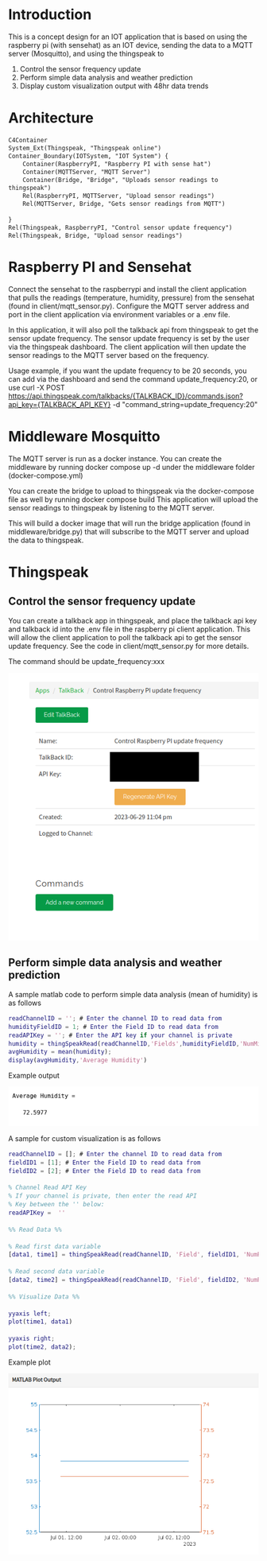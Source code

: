 # Introduction
This is a concept design for an IOT application that is based on using the raspberry pi (with sensehat) as an IOT device, sending the data to a MQTT server (Mosquitto), and using the thingspeak to 
1. Control the sensor frequency update
2. Perform simple data analysis and weather prediction
3. Display custom visualization output with 48hr data trends

# Architecture

```mermaid
C4Container
System_Ext(Thingspeak, "Thingspeak online")
Container_Boundary(IOTSystem, "IOT System") {
    Container(RaspberryPI, "Raspberry PI with sense hat")
    Container(MQTTServer, "MQTT Server") 
    Container(Bridge, "Bridge", "Uploads sensor readings to thingspeak")
    Rel(RaspberryPI, MQTTServer, "Upload sensor readings")
    Rel(MQTTServer, Bridge, "Gets sensor readings from MQTT")

}
Rel(Thingspeak, RaspberryPI, "Control sensor update frequency")
Rel(Thingspeak, Bridge, "Upload sensor readings")

```



# Raspberry PI and Sensehat
Connect the sensehat to the raspberrypi and install the client application that pulls the readings (temperature, humidity, pressure) from the sensehat (found in client/mqtt_sensor.py). Configure the MQTT server address and port in the client application via environment variables or a .env file.

In this application, it will also poll the talkback api from thingspeak to get the sensor update frequency. The sensor update frequency is set by the user via the thingspeak dashboard. The client application will then update the sensor readings to the MQTT server based on the frequency.

Usage example, if you want the update frequency to be 20 seconds, you can add via the dashboard and send the command update_frequency:20, or use
curl -X POST https://api.thingspeak.com/talkbacks/{TALKBACK_ID}/commands.json?api_key={TALKBACK_API_KEY} -d "command_string=update_frequency:20"

# Middleware Mosquitto
The MQTT server is run as a docker instance. You can create the middleware by running docker compose up -d under the middleware folder (docker-compose.yml)

You can create the bridge to upload to thingspeak via the docker-compose file as well by running
docker compose build
This application will upload the sensor readings to thingspeak by listening to the MQTT server.

This will build a docker image that will run the bridge application (found in middleware/bridge.py) that will subscribe to the MQTT server and upload the data to thingspeak.

# Thingspeak
## Control the sensor frequency update

You can create a talkback app in thingspeak, and place the talkback api key and talkback id into the .env file in the raspberry pi client application. This will allow the client application to poll the talkback api to get the sensor update frequency. See the code in client/mqtt_sensor.py for more details.

The command should be update_frequency:xxx

![Alt text](image.png)

## Perform simple data analysis and weather prediction

A sample matlab code to perform simple data analysis (mean of humidity) is as follows

```matlab
readChannelID = ''; # Enter the channel ID to read data from
humidityFieldID = 1; # Enter the Field ID to read data from
readAPIKey = ''; # Enter the API key if your channel is private
humidity = thingSpeakRead(readChannelID,'Fields',humidityFieldID,'NumMinutes',30,'ReadKey',readAPIKey);  
avgHumidity = mean(humidity); 
display(avgHumidity,'Average Humidity')
```
Example output

![Alt text](image-2.png)

A sample for custom visualization is as follows

```matlab
readChannelID = []; # Enter the channel ID to read data from
fieldID1 = [1]; # Enter the Field ID to read data from
fieldID2 = [2]; # Enter the Field ID to read data from

% Channel Read API Key 
% If your channel is private, then enter the read API
% Key between the '' below: 
readAPIKey =  '' 

%% Read Data %%

% Read first data variable
[data1, time1] = thingSpeakRead(readChannelID, 'Field', fieldID1, 'NumPoints', 30, 'ReadKey', readAPIKey);

% Read second data variable
[data2, time2] = thingSpeakRead(readChannelID, 'Field', fieldID2, 'NumPoints', 30, 'ReadKey', readAPIKey);

%% Visualize Data %%

yyaxis left;
plot(time1, data1)

yyaxis right;
plot(time2, data2);
```
Example plot

![Alt text](image-1.png)
